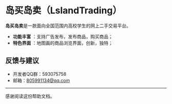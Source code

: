 # 岛买岛卖（LslandTrading）

**岛买岛卖**是一款面向全国范围内高校学生的网上二手交易平台。
 
- **功能丰富** ：支持广告发布，发布商品，购买商品；
- **特色界面** ：地图画的商品浏览界面，创新，独特；

## 反馈与建议
- 开发者QQ群：593075758
- 邮箱：805991134@qq.com

---------
感谢阅读这份帮助文档。